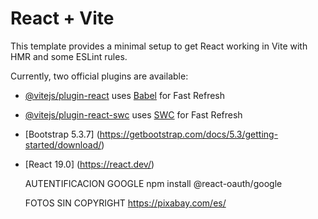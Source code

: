 # React + Vite

This template provides a minimal setup to get React working in Vite with HMR and some ESLint rules.

Currently, two official plugins are available:

- [@vitejs/plugin-react](https://github.com/vitejs/vite-plugin-react/blob/main/packages/plugin-react/README.md) uses [Babel](https://babeljs.io/) for Fast Refresh
- [@vitejs/plugin-react-swc](https://github.com/vitejs/vite-plugin-react-swc) uses [SWC](https://swc.rs/) for Fast Refresh

- [Bootstrap 5.3.7] (https://getbootstrap.com/docs/5.3/getting-started/download/)
- [React 19.0] (https://react.dev/)


   AUTENTIFICACION GOOGLE
   npm install @react-oauth/google



   FOTOS SIN COPYRIGHT
   https://pixabay.com/es/